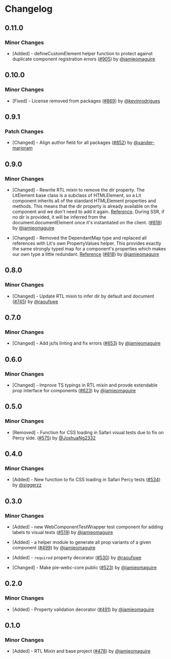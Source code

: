 # Changelog

## 0.11.0

### Minor Changes

- [Added] - defineCustomElement helper function to protect against duplicate component registration errors ([#905](https://github.com/justeattakeaway/pie/pull/905)) by [@jamieomaguire](https://github.com/jamieomaguire)

## 0.10.0

### Minor Changes

- [Fixed] - License removed from packages ([#869](https://github.com/justeattakeaway/pie/pull/869)) by [@kevinrodrigues](https://github.com/kevinrodrigues)

## 0.9.1

### Patch Changes

- [Changed] - Align author field for all packages ([#852](https://github.com/justeattakeaway/pie/pull/852)) by [@xander-marjoram](https://github.com/xander-marjoram)

## 0.9.0

### Minor Changes

- [Changed] - Rewrite RTL mixin to remove the dir property. The LitElement base class is a subclass of HTMLElement, so a Lit component inherits all of the standard HTMLElement properties and methods. This means that the dir property is already available on the component and we don't need to add it again. [Reference](https://lit.dev/docs/components/defining/#a-lit-component-is-an-html-element). During SSR, if no dir is provided, it will be inferred from the document.documentElement once it's instantiated on the client. ([#818](https://github.com/justeattakeaway/pie/pull/818)) by [@jamieomaguire](https://github.com/jamieomaguire)

- [Changed] - Removed the DependantMap type and replaced all references with Lit's own PropertyValues helper. This provides exactly the same strongly typed map for a component's properties which makes our own type a little redundant. [Reference](https://lit.dev/docs/components/lifecycle/#typescript-types-for-changedproperties) ([#818](https://github.com/justeattakeaway/pie/pull/818)) by [@jamieomaguire](https://github.com/jamieomaguire)

## 0.8.0

### Minor Changes

- [Changed] - Update RTL mixin to infer dir by default and document ([#745](https://github.com/justeattakeaway/pie/pull/745)) by [@raoufswe](https://github.com/raoufswe)

## 0.7.0

### Minor Changes

- [Changed] - Add js/ts linting and fix errors ([#653](https://github.com/justeattakeaway/pie/pull/653)) by [@jamieomaguire](https://github.com/jamieomaguire)

## 0.6.0

### Minor Changes

- [Changed] - Improve TS typings in RTL mixin and provde extendable prop interface for components ([#623](https://github.com/justeattakeaway/pie/pull/623)) by [@jamieomaguire](https://github.com/jamieomaguire)

## 0.5.0

### Minor Changes

- [Removed] - Function for CSS loading in Safari visual tests due to fix on Percy side. ([#575](https://github.com/justeattakeaway/pie/pull/575)) by [@JoshuaNg2332](https://github.com/JoshuaNg2332)

## 0.4.0

### Minor Changes

- [Added] - New function to fix CSS loading in Safari Percy tests ([#534](https://github.com/justeattakeaway/pie/pull/534)) by [@siggerzz](https://github.com/siggerzz)

## 0.3.0

### Minor Changes

- [Added] - new WebComponentTestWrapper test component for adding labels to visual tests ([#519](https://github.com/justeattakeaway/pie/pull/519)) by [@jamieomaguire](https://github.com/jamieomaguire)

- [Added] - a helper module to generate all prop variants of a given component ([#499](https://github.com/justeattakeaway/pie/pull/499)) by [@jamieomaguire](https://github.com/jamieomaguire)

- [Added] - `required` property decorator ([#530](https://github.com/justeattakeaway/pie/pull/530)) by [@raoufswe](https://github.com/raoufswe)

- [Changed] - Make pie-webc-core public ([#523](https://github.com/justeattakeaway/pie/pull/523)) by [@jamieomaguire](https://github.com/jamieomaguire)

## 0.2.0

### Minor Changes

- [Added] - Property validation decorator ([#491](https://github.com/justeattakeaway/pie/pull/491)) by [@jamieomaguire](https://github.com/jamieomaguire)

## 0.1.0

### Minor Changes

- [Added] - RTL Mixin and base project ([#478](https://github.com/justeattakeaway/pie/pull/478)) by [@jamieomaguire](https://github.com/jamieomaguire)
